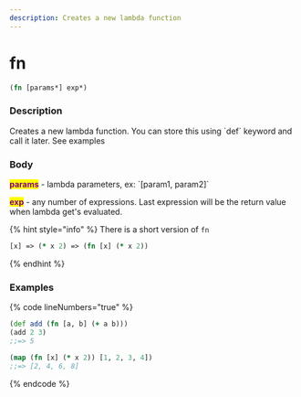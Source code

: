 ```yaml
---
description: Creates a new lambda function
---
```


# fn

```clojure
(fn [params*] exp*)
```

### Description

Creates a new lambda function. You can store this using \`def\` keyword and call it later. See examples

### Body

<mark style="color:purple;">**params**</mark> - lambda parameters, ex: \`\[param1, param2]\`

<mark style="color:purple;">**exp**</mark> - any number of expressions. Last expression will be the return value when lambda get's evaluated.

{% hint style="info" %}
There is a short version of `fn`

```clojure
[x] => (* x 2) => (fn [x] (* x 2))
```
{% endhint %}

### Examples

{% code lineNumbers="true" %}
```clojure
(def add (fn [a, b] (+ a b)))
(add 2 3)
;;=> 5

(map (fn [x] (* x 2)) [1, 2, 3, 4])
;;=> [2, 4, 6, 8]

```
{% endcode %}
